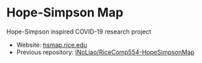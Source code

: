 # Hope-Simpson Map

Hope-Simpson inspired COVID-19 research project

- Website: [hsmap.rice.edu](https://hsmap.rice.edu/)
- Previous repository: [INoLiao/RiceComp554-HopeSimpsonMap](https://github.com/INoLiao/RiceComp554-HopeSimpsonMap)
